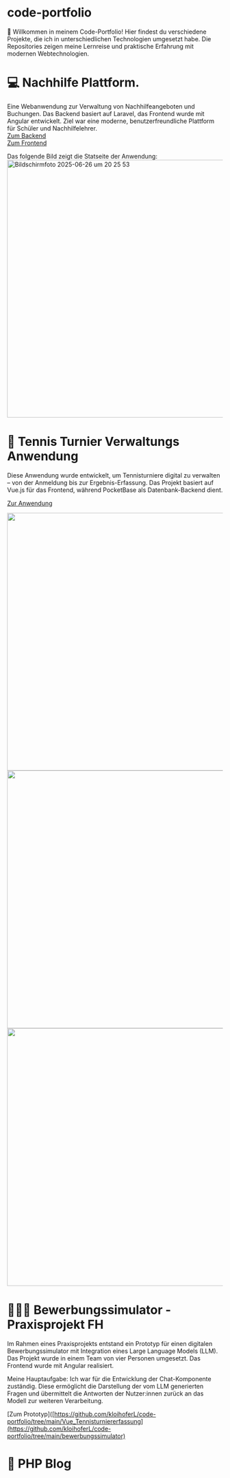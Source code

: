 # code-portfolio

👋 Willkommen in meinem Code-Portfolio!
Hier findest du verschiedene Projekte, die ich in unterschiedlichen Technologien umgesetzt habe. Die Repositories zeigen meine Lernreise und praktische Erfahrung mit modernen Webtechnologien.

# 💻 Nachhilfe Plattform.
Eine Webanwendung zur Verwaltung von Nachhilfeangeboten und Buchungen. Das Backend basiert auf Laravel, das Frontend wurde mit Angular entwickelt. Ziel war eine moderne, benutzerfreundliche Plattform für Schüler und Nachhilfelehrer.  
[Zum Backend](https://github.com/kloihoferL/code-portfolio/tree/main/nachhilfeService)  
[Zum Frontend](https://github.com/kloihoferL/code-portfolio/tree/main/angular_nachhilfe_plattform/nachhilfeService)

Das folgende Bild zeigt die Statseite der Anwendung:  
<img width="600" alt="Bildschirmfoto 2025-06-26 um 20 25 53" src="https://github.com/user-attachments/assets/55236180-6f68-4eca-8a4a-18b190b2c931" />


# 🎾 Tennis Turnier Verwaltungs Anwendung
Diese Anwendung wurde entwickelt, um Tennisturniere digital zu verwalten – von der Anmeldung bis zur Ergebnis-Erfassung. Das Projekt basiert auf Vue.js für das Frontend, während PocketBase als Datenbank-Backend dient.

[Zur Anwendung](https://github.com/kloihoferL/code-portfolio/tree/main/Vue_Tennisturniererfassung)

<img src="https://github.com/user-attachments/assets/cf5e0c87-15cc-4cdb-a61b-d891f3aeaa75" width="600" />  

<img src="https://github.com/user-attachments/assets/bdc8082e-d35f-4f86-b927-a6e4eb0d402f" width="600" />  

<img src="https://github.com/user-attachments/assets/cf957ebd-d1cf-4d54-a301-c542b8df87a8" width="600" />  

# 👩🏼‍💻 Bewerbungssimulator - Praxisprojekt FH
Im Rahmen eines Praxisprojekts entstand ein Prototyp für einen digitalen Bewerbungssimulator mit Integration eines Large Language Models (LLM).  
Das Projekt wurde in einem Team von vier Personen umgesetzt.
Das Frontend wurde mit Angular realisiert.

Meine Hauptaufgabe:
Ich war für die Entwicklung der Chat-Komponente zuständig. Diese ermöglicht die Darstellung der vom LLM generierten Fragen und übermittelt die Antworten der Nutzer:innen zurück an das Modell zur weiteren Verarbeitung.

[Zum Prototyp]([https://github.com/kloihoferL/code-portfolio/tree/main/Vue_Tennisturniererfassung](https://github.com/kloihoferL/code-portfolio/tree/main/bewerbungssimulator)

# 📝 PHP Blog




